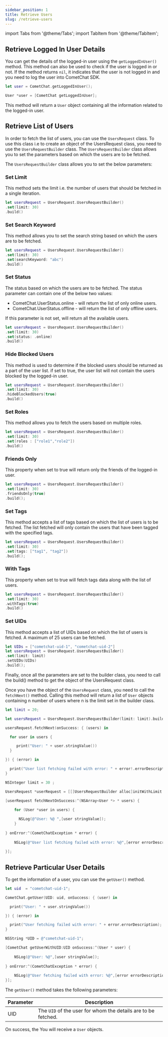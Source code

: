 ```yaml
---
sidebar_position: 1
title: Retrieve Users
slug: /retrieve-users
---
```

import Tabs from '@theme/Tabs';
import TabItem from '@theme/TabItem';



## Retrieve Logged In User Details

You can get the details of the logged-in user using the `getLoggedInUser()` method. This method can also be used to check if the user is logged in or not. If the method returns `nil`, it indicates that the user is not logged in and you need to log the user into CometChat SDK.

<Tabs>
<TabItem value="Swift" label="Swift">

```swift
let user = CometChat.getLoggedInUser();
```
</TabItem>
<TabItem value="Objective C" label="Objective C">

```objectivec
User *user = [CometChat getLoggedInUser];
```
</TabItem>
</Tabs>


This method will return a `User` object containing all the information related to the logged-in user.

## Retrieve List of Users

In order to fetch the list of users, you can use the `UsersRequest` class. To use this class i.e to create an object of the UsersRequest class, you need to use the `UsersRequestBuilder` class. The `UsersRequestBuilder` class allows you to set the parameters based on which the users are to be fetched.

The `UsersRequestBuilder` class allows you to set the below parameters:

### Set Limit

This method sets the limit i.e. the number of users that should be fetched in a single iteration.

<Tabs>
<TabItem value="Swift" label="Swift">

```swift
let usersRequest = UsersRequest.UsersRequestBuilder()
.set(limit: 30)
.build()
```

</TabItem>
</Tabs>


### Set Search Keyword

This method allows you to set the search string based on which the users are to be fetched.

<Tabs>
<TabItem value="Swift" label="Swift">

```swift
let usersRequest = UsersRequest.UsersRequestBuilder()
.set(limit: 30)
.set(searchKeyword: "abc")
.build()
```

</TabItem>
</Tabs>





### Set Status

The status based on which the users are to be fetched. The status parameter can contain one of the below two values: 

- CometChat.UserStatus.online - will return the list of only online users.
- CometChat.UserStatus.offline - will return the list of only offline users. 

If this parameter is not set, will return all the available users.

<Tabs>
<TabItem value="Swift" label="Swift">

```swift
let usersRequest = UsersRequest.UsersRequestBuilder()
.set(limit: 30)
.set(status: .online)
.build()
```

</TabItem>
</Tabs>





### Hide Blocked Users

This method is used to determine if the blocked users should be returned as a part of the user list. if set to true, the user list will not contain the users blocked by the logged-in user.

<Tabs>
<TabItem value="Swift" label="Swift">

```swift
let usersRequest = UsersRequest.UsersRequestBuilder()
.set(limit: 30)
.hideBlockedUsers(true)
.build()
```

</TabItem>
</Tabs>


### Set Roles

This method allows you to fetch the users based on multiple roles.

<Tabs>
<TabItem value="Swift" label="Swift">

```swift
let usersRequest = UsersRequest.UsersRequestBuilder()
.set(limit: 30)
.set(roles : ["role1","role2"])
.build()
```

</TabItem>
</Tabs>



### Friends Only

This property when set to true will return only the friends of the logged-in user.

<Tabs>
<TabItem value="Swift" label="Swift">

```swift
let usersRequest = UsersRequest.UsersRequestBuilder()
.set(limit: 30)
.friendsOnly(true)
.build();
```

</TabItem>
</Tabs>



### Set Tags

This method accepts a list of tags based on which the list of users is to be fetched. The list fetched will only contain the users that have been tagged with the specified tags.

<Tabs>
<TabItem value="Swift" label="Swift">

```swift
let usersRequest = UsersRequest.UsersRequestBuilder()
.set(limit: 30)
.set(tags: ["tag1", "tag2"])
.build();
```

</TabItem>
</Tabs>





### With Tags

This property when set to true will fetch tags data along with the list of users.

<Tabs>
<TabItem value="Swift" label="Swift">

```swift
let usersRequest = UsersRequest.UsersRequestBuilder()
.set(limit: 30)
.withTags(true)
.build()
```

</TabItem>
</Tabs>



### Set UIDs

This method accepts a list of UIDs based on which the list of users is fetched. A maximum of 25 users can be fetched.

<Tabs>
<TabItem value="Swift" label="Swift">

```swift
let UIDs = ["cometchat-uid-1", "cometchat-uid-2"]
let usersRequest = UsersRequest.UsersRequestBuilder()
.set(limit: limit)
.setUIDs(UIDs)
.build();
```

</TabItem>
</Tabs>



Finally, once all the parameters are set to the builder class, you need to call the build() method to get the object of the UsersRequest class.

Once you have the object of the `UsersRequest` class, you need to call the `fetchNext()` method. Calling this method will return a list of `User` objects containing n number of users where n is the limit set in the builder class.

<Tabs>
<TabItem value="Swift" label="Swift">

```swift
let limit = 20;

let usersRequest = UsersRequest.UsersRequestBuilder(limit: limit).build();

usersRequest.fetchNext(onSuccess: { (users) in

  for user in users {

     print("User: " + user.stringValue())
  }

}) { (error) in

  print("User list fetching failed with error: " + error!.errorDescription);
}
```

</TabItem>
<TabItem value="Objective C" label="Objective C">

```objectivec
NSInteger limit = 30 ;

UsersRequest *userRequest = [[[UsersRequestBuilder alloc]initWithLimit:limit] build];

[userRequest fetchNextOnSuccess:^(NSArray<User *> * users) {
    
    for (User *user in users) {

      NSLog(@"User: %@ ",[user stringValue]);
    }
    
} onError:^(CometChatException * error) {
    
    NSLog(@"User list fetching failed with error: %@",[error errorDescription]);
    
}];
```

</TabItem>
</Tabs>





## Retrieve Particular User Details

To get the information of a user, you can use the `getUser()` method.


<Tabs>
<TabItem value="Swift" label="Swift">

```swift
let uid  = "cometchat-uid-1";

CometChat.getUser(UID: uid, onSuccess: { (user) in

  print("User: " + user.stringValue())

}) { (error) in

  print("User fetching failed with error: " + error.errorDescription);
}
```

</TabItem>
<TabItem value="Objective C" label="Objective C">

```objectivec
NSString *UID = @"cometchat-uid-1";

[CometChat getUserWithUID:UID onSuccess:^(User * user) {
    
    NSLog(@"User: %@",[user stringValue]);
    
} onError:^(CometChatException * error) {
    
    NSLog(@"User fetching failed with error: %@",[error errorDescription]);
}];
```

</TabItem>
</Tabs>



The `getUser()` method takes the following parameters:

| Parameter | Description | 
| ---- | ---- | 
| UID | The `UID` of the user for whom the details are to be fetched. | 


On success, the You will receive a `User` objects.